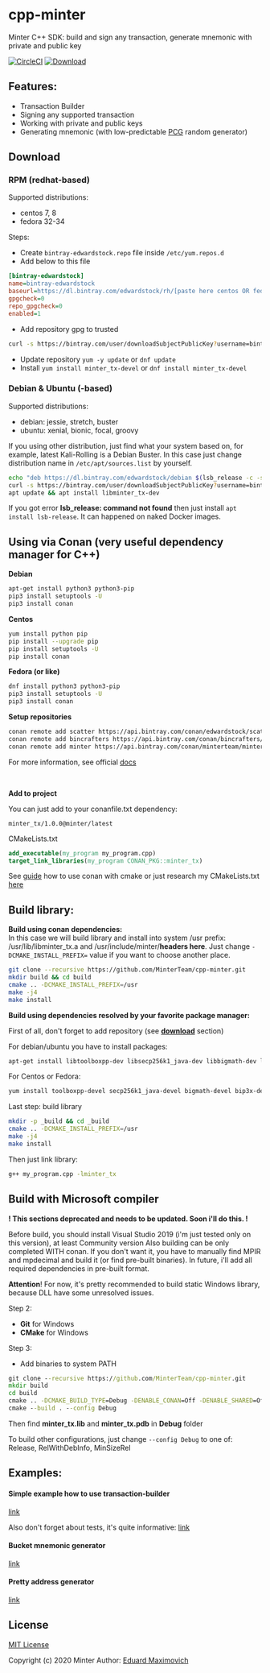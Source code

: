 # cpp-minter
Minter C++ SDK: build and sign any transaction, generate mnemonic with private and public key

[![CircleCI](https://circleci.com/gh/MinterTeam/cpp-minter/tree/master.svg?style=svg)](https://circleci.com/gh/MinterTeam/cpp-minter/tree/master)
[![Download](https://api.bintray.com/packages/minterteam/minter/minter_tx%3Aminter/images/download.svg) ](https://bintray.com/minterteam/minter/minter_tx%3Aminter/_latestVersion)

## Features:

* Transaction Builder
* Signing any supported transaction
* Working with private and public keys
* Generating mnemonic (with low-predictable [PCG](http://www.pcg-random.org/) random generator)

## Download

### RPM (redhat-based)

Supported distributions:

- centos 7, 8
- fedora 32-34

Steps:

* Create `bintray-edwardstock.repo` file inside `/etc/yum.repos.d`
* Add below to this file

```ini
[bintray-edwardstock]
name=bintray-edwardstock
baseurl=https://dl.bintray.com/edwardstock/rh/[paste here centos OR fedora]/$releasever/$basearch
gpgcheck=0
repo_gpgcheck=0
enabled=1
```

* Add repository gpg to trusted

```bash
curl -s https://bintray.com/user/downloadSubjectPublicKey?username=bintray | gpg --import
```

* Update repository `yum -y update` or `dnf update`
* Install `yum install minter_tx-devel` or `dnf install minter_tx-devel`

### Debian & Ubuntu (-based)

Supported distributions:

- debian: jessie, stretch, buster
- ubuntu: xenial, bionic, focal, groovy

If you using other distribution, just find what your system based on, for example, latest Kali-Rolling is a Debian
Buster. In this case just change distribution name in `/etc/apt/sources.list` by yourself.

```bash
echo "deb https://dl.bintray.com/edwardstock/debian $(lsb_release -c -s) main" | sudo tee -a /etc/apt/sources.list
curl -s https://bintray.com/user/downloadSubjectPublicKey?username=bintray | sudo apt-key add -
apt update && apt install libminter_tx-dev
```

If you got error **lsb_release: command not found** then just install `apt install lsb-release`. It can happened on
naked Docker images.

## Using via Conan (very useful dependency manager for C++)

**Debian**

```bash
apt-get install python3 python3-pip
pip3 install setuptools -U
pip3 install conan
```

**Centos**

```bash
yum install python pip
pip install --upgrade pip
pip install setuptools -U
pip install conan
```

**Fedora (or like)**
```bash
dnf install python3 python3-pip
pip3 install setuptools -U
pip3 install conan
```

**Setup repositories**

```bash
conan remote add scatter https://api.bintray.com/conan/edwardstock/scatter
conan remote add bincrafters https://api.bintray.com/conan/bincrafters/public-conan
conan remote add minter https://api.bintray.com/conan/minterteam/minter
```

For more information, see official [docs](https://docs.conan.io/en/latest/getting_started.html)

<br/>

**Add to project**

You can just add to your conanfile.txt dependency:

`minter_tx/1.0.0@minter/latest`

CMakeLists.txt

```cmake
add_executable(my_program my_program.cpp)
target_link_libraries(my_program CONAN_PKG::minter_tx)
```

See [guide](https://docs.conan.io/en/latest/howtos/cmake_launch.html) how to use conan with cmake or just research my
CMakeLists.txt [here](https://github.com/MinterTeam/cpp-minter/blob/master/examples/minter-pretty/CMakeLists.txt)

## Build library:

**Build using conan dependencies:**<br/>
In this case we will build library and install into system /usr prefix: /usr/lib/libminter_tx.a and
/usr/include/minter/**headers here**. Just change `-DCMAKE_INSTALL_PREFIX=` value if you want to choose another place.

```bash
git clone --recursive https://github.com/MinterTeam/cpp-minter.git
mkdir build && cd build
cmake .. -DCMAKE_INSTALL_PREFIX=/usr
make -j4
make install
```

**Build using dependencies resolved by your favorite package manager:**

First of all, don't forget to add repository (see [**download**](#download) section)

For debian/ubuntu you have to install packages:

```bash
apt-get install libtoolboxpp-dev libsecp256k1_java-dev libbigmath-dev libbip3x-dev
```

For Centos or Fedora:

```bash
yum install toolboxpp-devel secp256k1_java-devel bigmath-devel bip3x-devel
```

Last step: build library

```bash
mkdir -p _build && cd _build
cmake .. -DCMAKE_INSTALL_PREFIX=/usr
make -j4
make install
```

Then just link library:

```bash
g++ my_program.cpp -lminter_tx
```

## Build with Microsoft compiler

**! This sections deprecated and needs to be updated. Soon i'll do this. !**

Before build, you should install Visual Studio 2019 (i'm just tested only on this version), at least Community version
Also building can be only completed WITH conan. If you don't want it, you have to manually find MPIR and mpdecimal and
build it (or find pre-built binaries). In future, i'll add all required dependencies in pre-built format.

**Attention**! For now, it's pretty recommended to build static Windows library, because DLL have some unresolved
issues.

Step 2:

- **Git** for Windows
- **CMake** for Windows

Step 3:
- Add binaries to system PATH

```cmd
git clone --recursive https://github.com/MinterTeam/cpp-minter.git
mkdir build
cd build
cmake .. -DCMAKE_BUILD_TYPE=Debug -DENABLE_CONAN=Off -DENABLE_SHARED=Off
cmake --build . --config Debug
```

Then find **minter_tx.lib** and **minter_tx.pdb** in **Debug** folder

To build other configurations, just change `--config Debug` to one of: Release, RelWithDebInfo, MinSizeRel

## Examples:

#### Simple example how to use transaction-builder

[link](examples/tx-send/main.cpp)

Also don't forget about tests, it's quite informative: [link](tests)

#### Bucket mnemonic generator

[link](examples/generate/README.md)

#### Pretty address generator

[link](examples/minter-pretty/README.md)

## License

[MIT License](LICENSE)

Copyright (c) 2020 Minter Author: [Eduard Maximovich](https://github.com/edwardstock)

